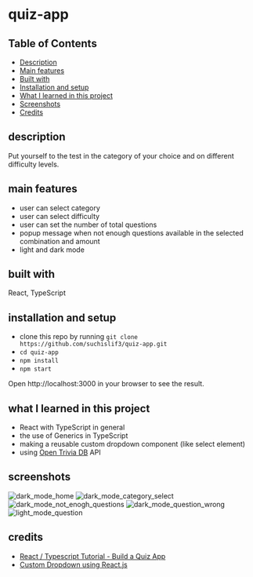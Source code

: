 # quiz-app

## Table of Contents

- [Description](#description)
- [Main features](#main-features)
- [Built with](#built-with)
- [Installation and setup](#installation-and-setup)
- [What I learned in this project](#what-i-learned-in-this-project)
- [Screenshots](#screenshots)
- [Credits](#credits)

## description
Put yourself to the test in the category of your choice and on different difficulty levels.

## main features
- user can select category
- user can select difficulty
- user can set the number of total questions
- popup message when not enough questions available in the selected combination and amount
- light and dark mode

## built with
React, TypeScript

## installation and setup
- clone this repo by running `git clone https://github.com/suchislif3/quiz-app.git`
- `cd quiz-app`
- `npm install`
- `npm start`

Open http://localhost:3000 in your browser to see the result.

## what I learned in this project
- React with TypeScript in general
- the use of Generics in TypeScript
- making a reusable custom dropdown component (like select element)
- using [Open Trivia DB](https://opentdb.com/) API

## screenshots
![dark_mode_home](https://user-images.githubusercontent.com/79847008/170735859-f5b6bae7-0604-4d73-9e45-bdb0db2dc012.png)
![dark_mode_category_select](https://user-images.githubusercontent.com/79847008/170735891-2e34bd6d-09b1-4c63-9451-c36aea54aa93.png)
![dark_mode_not_enogh_questions](https://user-images.githubusercontent.com/79847008/170735967-2432098e-4141-4373-a4b5-9cad6ee9918d.png)
![dark_mode_question_wrong](https://user-images.githubusercontent.com/79847008/170735986-8011e1eb-8592-4f6a-aec2-62ea99b7bb24.png)
![light_mode_question](https://user-images.githubusercontent.com/79847008/170735997-d033b34b-a213-4248-9244-145ee91eb965.png)

## credits
- [React / Typescript Tutorial - Build a Quiz App](https://www.youtube.com/watch?v=F2JCjVSZlG0)
- [Custom Dropdown using React.js](https://www.youtube.com/watch?v=C845oiKpxcg)
